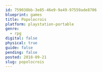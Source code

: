```yaml
---
id: 759038bb-3e85-46e9-9a49-97559ade8706
blueprint: games
title: Popolocrois
platform: playstation-portable
genre:
  - rpg
digital: false
physical: true
guide: false
pending: false
posted: 2018-09-21
slug: popolocrois
---
```

